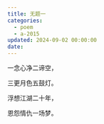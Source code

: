 ```yaml
---
title: 无题一
categories:
  - poem
  - a-2015
updated: 2024-09-02 00:00:00
date:
---
```


一念心净二谛空，

三更月色五鼓灯。

浮想江湖二十年，

恩怨情仇一场梦。
